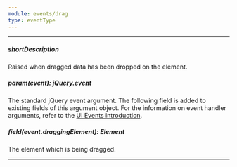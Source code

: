 ```yaml
---
module: events/drag
type: eventType
---
```

---
##### shortDescription
Raised when dragged data has been dropped on the element.

##### param(event): jQuery.event
The standard jQuery event argument. The following field is added to existing fields of this argument object. For the information on event handler arguments, refer to the <a href="/Documentation/ApiReference/UI_Widgets/UI_Events/">UI Events introduction</a>.

##### field(event.draggingElement): Element
The element which is being dragged.

---

